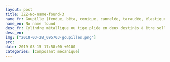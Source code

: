 ```yaml
---
layout: post
title: ZZZ-No-name-found-3
name_fr: Goupille (fendue, bêta, conique, cannelée, taraudée, élastique)
name_en: No name found
desc_fr: Cylindre métallique ou tige pliée en deux destinés à être sollicités en cisaillement pour des efforts relativement faibles. https&#58;&#47;&#47;fr.wikipedia.org&#47;wiki&#47;Goupille
desc_en: 
img: ["2018-03-28_095703-goupilles.png"]
src: 
date: 2019-03-15 17:58:00 +0100
categories: [Composant mécanique]
---
```

